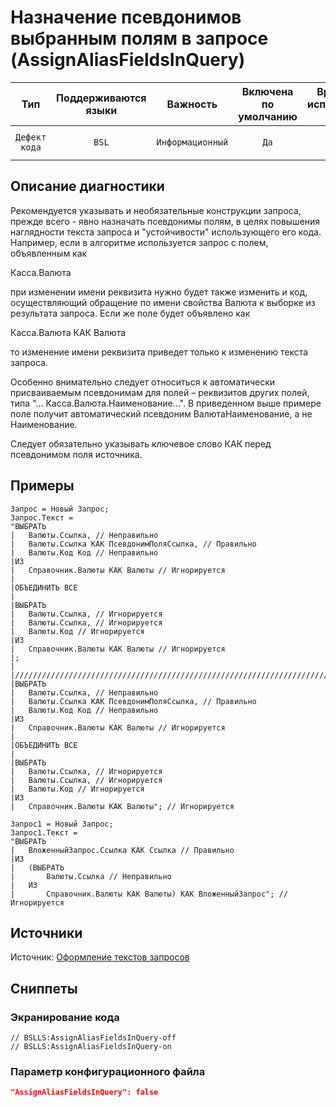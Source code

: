 # Назначение псевдонимов выбранным полям в запросе (AssignAliasFieldsInQuery)

 Тип | Поддерживаются<br>языки | Важность | Включена<br>по умолчанию | Время на<br>исправление (мин) | Тэги 
 :-: | :-: | :-: | :-: | :-: | :-: 
 `Дефект кода` | `BSL` | `Информационный` | `Да` | `10` | `standard`<br>`sql`<br>`badpractice` 

<!-- Блоки выше заполняются автоматически, не трогать -->
## Описание диагностики
<!-- Описание диагностики заполняется вручную. Необходимо понятным языком описать смысл и схему работу -->
Рекомендуется указывать и необязательные конструкции запроса, прежде всего - явно назначать псевдонимы полям, в целях повышения наглядности текста запроса и "устойчивости" использующего его кода. Например, если в алгоритме используется запрос с полем, объявленным как

Касса.Валюта

при изменении имени реквизита нужно будет также изменить и код, осуществляющий обращение по имени свойства Валюта к выборке из результата запроса. Если же поле будет объявлено как

Касса.Валюта КАК Валюта

то изменение имени реквизита приведет только к изменению текста запроса.

Особенно внимательно следует относиться к автоматически присваиваемым псевдонимам для полей – реквизитов других полей, типа "... Касса.Валюта.Наименование...". В приведенном выше примере поле получит автоматический псевдоним ВалютаНаименование, а не Наименование.

Следует обязательно указывать ключевое слово КАК перед псевдонимом поля источника.
## Примеры
<!-- В данном разделе приводятся примеры, на которые диагностика срабатывает, а также можно привести пример, как можно исправить ситуацию -->
    Запрос = Новый Запрос;
    Запрос.Текст =
    "ВЫБРАТЬ
    |	Валюты.Ссылка, // Неправильно
    |	Валюты.Ссылка КАК ПсевдонимПоляСсылка, // Правильно
    |	Валюты.Код Код // Неправильно
    |ИЗ
    |	Справочник.Валюты КАК Валюты // Игнорируется
    |
    |ОБЪЕДИНИТЬ ВСЕ
    |
    |ВЫБРАТЬ
    |	Валюты.Ссылка, // Игнорируется
    |	Валюты.Ссылка, // Игнорируется
    |	Валюты.Код // Игнорируется
    |ИЗ
    |	Справочник.Валюты КАК Валюты // Игнорируется
    |;
    |
    |////////////////////////////////////////////////////////////////////////////////
    |ВЫБРАТЬ
    |	Валюты.Ссылка, // Неправильно
    |	Валюты.Ссылка КАК ПсевдонимПоляСсылка, // Правильно
    |	Валюты.Код Код // Неправильно
    |ИЗ
    |	Справочник.Валюты КАК Валюты // Игнорируется
    |
    |ОБЪЕДИНИТЬ ВСЕ
    |
    |ВЫБРАТЬ
    |	Валюты.Ссылка, // Игнорируется
    |	Валюты.Ссылка, // Игнорируется
    |	Валюты.Код // Игнорируется
    |ИЗ
    |	Справочник.Валюты КАК Валюты"; // Игнорируется
    
    Запрос1 = Новый Запрос;
    Запрос1.Текст =
    "ВЫБРАТЬ
    |	ВложенныйЗапрос.Ссылка КАК Ссылка // Правильно
    |ИЗ
    |	(ВЫБРАТЬ
    |		Валюты.Ссылка // Неправильно
    |	ИЗ
    |		Справочник.Валюты КАК Валюты) КАК ВложенныйЗапрос"; // Игнорируется
## Источники
<!-- Необходимо указывать ссылки на все источники, из которых почерпнута информация для создания диагностики -->
Источник: [Оформление текстов запросов](https://its.1c.ru/db/v8std#content:437:hdoc)
<!-- Примеры источников

* Источник: [Стандарт: Тексты модулей](https://its.1c.ru/db/v8std#content:456:hdoc)
* Полезная информация: [Отказ от использования модальных окон](https://its.1c.ru/db/metod8dev#content:5272:hdoc)
* Источник: [Cognitive complexity, ver. 1.4](https://www.sonarsource.com/docs/CognitiveComplexity.pdf) -->

## Сниппеты

<!-- Блоки ниже заполняются автоматически, не трогать -->
### Экранирование кода

```bsl
// BSLLS:AssignAliasFieldsInQuery-off
// BSLLS:AssignAliasFieldsInQuery-on
```

### Параметр конфигурационного файла

```json
"AssignAliasFieldsInQuery": false
```
